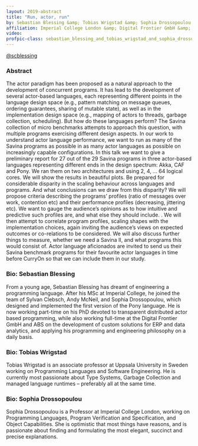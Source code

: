 ```yaml
---
layout: 2019-abstract
title: "Run, actor, run"
by: Sebastian Blessing &amp; Tobias Wrigstad &amp; Sophia Drossopoulou
affiliation: Imperial College London &amp; Digital Frontier GmbH &amp; Uppsala University
video:
profpic-class: sebastian_blessing_and_tobias_wrigstad_and_sophia_drossopoulou
---
```


[@scblessing](https://twitter.com/scblessing)
<br/>

### Abstract

The actor paradigm has been proposed as a natural approach to the development of concurrent programs. It has lead to the development of several actor-based languages, each representing different points in the language design space (e.g., pattern matching on message queues, ordering guarantees, sharing of mutable state), as well as in the implementation design space (e.g., mapping of actors to threads, garbage collection, scheduling).  But how do these languages perform? The Savina collection of micro benchmarks attempts to approach this question, with multiple programs exercising different design aspects. In our work to understand actor language performance, we want to run as many of the Savina programs as possible in as many actor languages as possible on increasingly capable configurations. In this talk we want to give a preliminary report for 27 out of the 29 Savina programs in three actor-based languages representing different ends in the design spectrum: Akka, CAF and Pony. We ran them on two architectures and using 2, 4, … 64 logical cores. We will show the results in beautiful plots. Be prepared for considerable disparity in the scaling behaviour across languages and programs.  And what conclusions can we draw from this disparity?  We will propose criteria describing the programs’ profiles (ratio of messages over work, contention etc) and their performance profiles (decreasing, jittering etc). We want to gauge the  audience’s opinions as to how intuitive and predictive such profiles are, and what else they should include. . We will then  attempt to correlate program profiles, scaling shapes with the implementation choices, again inviting the audience’s views on expected outcomes or co-relations to be considered.  We will also discuss further things to measure, whether we need a Savina II, and what programs this would consist of.   Actor language aficionados are invited to send us their Savina benchmark programs for their favourite actor languages in time before CurryOn so that we can include them in our study.

### Bio: Sebastian Blessing

From a young age, Sebastian Blessing has dreamt of engineering a programming language. After his MSc at Imperial College, he joined the team of Sylvan Clebsch, Andy McNeil, and Sophia Drossopoulou, which designed and implemented the first version of the Pony language. He is now working part-time on his PhD devoted to transparent distributed actor based programming, while also working full-time at the Digital Frontier GmbH and ABS on the development of custom solutions for ERP and data analytics, and applying his programming and engineering philosophy on a daily basis.  

### Bio: Tobias Wrigstad

Tobias Wrigstad  is an associate professor at Uppsala University in Sweden working on Programming Languages and Software Engineering. He is currently most passionate about Type Systems, Garbage Collection and managed language runtimes – preferably all at the same time.

### Bio: Sophia Drossopoulou

Sophia Drossopoulou is a Professor at Imperial College London, working on Programming Languages, Program Verification and Specification, and Object Capabilities. She is optimistic that most things have reasons, and is passionate about finding and formulating  the most elegant, succinct and precise explanations.
